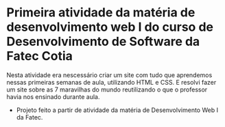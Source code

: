 # Primeira atividade da matéria de desenvolvimento web I do curso de Desenvolvimento de Software da Fatec Cotia

Nesta atividade era nescessário criar um site com tudo que aprendemos nessas primeiras semanas de aula, utilizando HTML e CSS. E resolvi fazer um site sobre as 7 maravilhas do mundo reutilizando o que o professor havia nos ensinado durante aula.

- Projeto feito a partir de atividade da matéria de Desenvolvimento Web I da Fatec.
